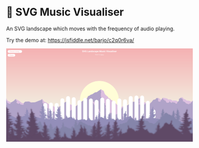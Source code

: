 # 🌄 SVG Music Visualiser

An SVG landscape which moves with the frequency of audio playing.

Try the demo at: https://jsfiddle.net/barjo/c2q0r6va/

![Screenshot of visualiser](./screenshot.png)
